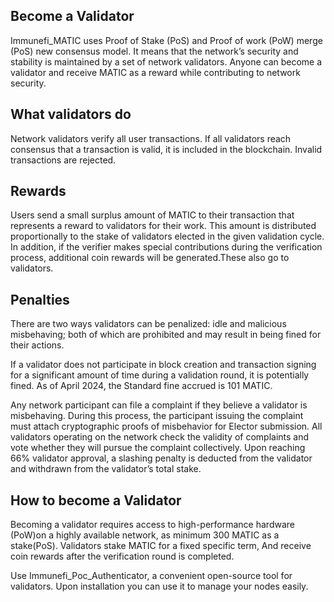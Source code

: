 ## Become a Validator
Immunefi_MATIC uses Proof of Stake (PoS) and Proof of work  (PoW) 
merge (PoS) new consensus model. It means that the network’s security and stability is maintained by a set of network validators. Anyone can become a validator and receive MATIC as a reward while contributing to network security.

## What validators do
Network validators verify all user transactions. If all validators reach consensus that a transaction is valid, it is included in the blockchain. Invalid transactions are rejected.

## Rewards
Users send a small surplus amount of MATIC to their transaction that represents a reward to validators for their work. This amount is distributed proportionally to the stake of validators elected in the given validation cycle.
In addition, if the verifier makes special contributions during the verification process, additional coin rewards will be generated.These also go to validators. 


## Penalties
There are two ways validators can be penalized: idle and malicious misbehaving; both of which are prohibited and may result in being fined for their actions.

If a validator does not participate in block creation and transaction signing for a significant amount of time during a validation round, it is potentially fined. As of April 2024, the Standard fine accrued is 101 MATIC.

Any network participant can file a complaint if they believe a validator is misbehaving. During this process, the participant issuing the complaint must attach cryptographic proofs of misbehavior for Elector submission. All validators operating on the network check the validity of complaints and vote whether they will pursue the complaint collectively. Upon reaching 66% validator approval, a slashing penalty is deducted from the validator and withdrawn from the validator’s total stake.

## How to become a Validator
Becoming a validator requires access to high-performance hardware (PoW)on a highly available network, as minimum 300  MATIC as a stake(PoS). Validators stake MATIC for a fixed specific term, And receive coin rewards after the verification round is completed.

Use Immunefi_Poc_Authenticator, a convenient open-source tool for validators. Upon installation you can use it to manage your nodes easily.
